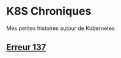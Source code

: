 # K8S Chroniques

Mes petites histoires autour de Kubernetes

## [Erreur 137](error137/fra/error-137-1.md)

